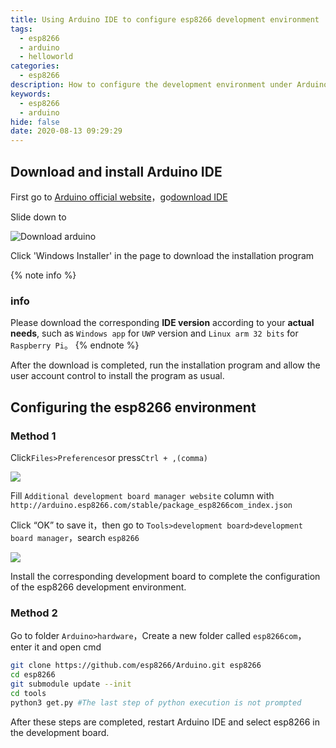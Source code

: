 ```yaml
---
title: Using Arduino IDE to configure esp8266 development environment
tags:
  - esp8266
  - arduino
  - helloworld
categories:
  - esp8266
description: How to configure the development environment under Arduino after purchasing the esp8266 development board? Let's study together!
keywords:
  - esp8266
  - arduino
hide: false
date: 2020-08-13 09:29:29
---
```



## Download and install Arduino IDE
First go to [Arduino official website](https://www.arduino.cc/)，go[download IDE](https://www.arduino.cc/en/Main/Software)

Slide down to

![Download arduino](https://assets.bmyjacks.cn/img/20200813090226.png?x-oss-process=style/style)

Click 'Windows Installer' in the page to download the installation program

{% note info %}
### info
Please download the corresponding **IDE version** according to your **actual needs**, such as `Windows app` for `UWP` version and `Linux arm 32 bits` for `Raspberry Pi`。
{% endnote %}

After the download is completed, run the installation program and allow the user account control to install the program as usual.

## Configuring the esp8266 environment
### Method 1
Click`Files>Preferences`or press`Ctrl + ,(comma)`

![](https://assets.bmyjacks.cn/img/20200813091825.png?x-oss-process=style/style)

Fill `Additional development board manager website` column with `http://arduino.esp8266.com/stable/package_esp8266com_index.json`

Click “OK” to save it，then go to `Tools>development board>development board manager`，search `esp8266`

![](https://assets.bmyjacks.cn/img/20200813092116.png?x-oss-process=style/style)

Install the corresponding development board to complete the configuration of the esp8266 development environment.

### Method 2
Go to folder `Arduino>hardware`，Create a new folder called `esp8266com`，enter it and open cmd
```bash
git clone https://github.com/esp8266/Arduino.git esp8266
cd esp8266
git submodule update --init
cd tools
python3 get.py #The last step of python execution is not prompted
```

After these steps are completed, restart Arduino IDE and select esp8266 in the development board.
